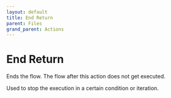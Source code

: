 ```yaml
---
layout: default
title: End Return
parent: Files
grand_parent: Actions
---
```

# End Return
Ends the flow.  The flow after this action does not get executed.

Used to stop the execution in a certain condition or iteration.
